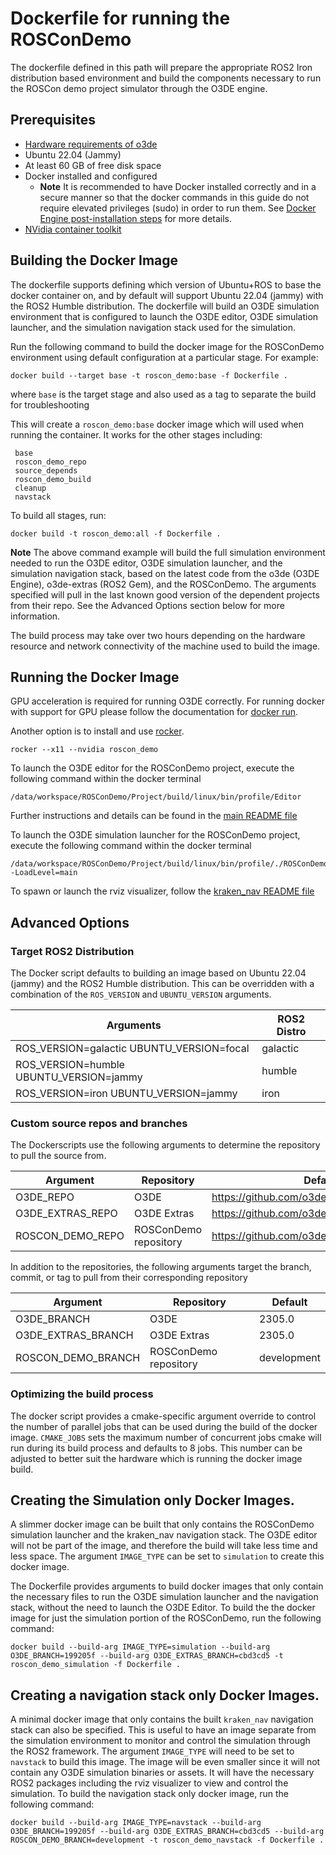 # Dockerfile for running the ROSConDemo

The dockerfile defined in this path will prepare the appropriate ROS2 Iron distribution based environment and build the components necessary to run the ROSCon demo project simulator through the O3DE engine.

## Prerequisites

* [Hardware requirements of o3de](https://www.o3de.org/docs/welcome-guide/requirements/)
* Ubuntu 22.04 (Jammy)
* At least 60 GB of free disk space
* Docker installed and configured
  * **Note** It is recommended to have Docker installed correctly and in a secure manner so that the docker commands in this guide do not require elevated privileges (sudo) in order to run them. See [Docker Engine post-installation steps](https://docs.docker.com/engine/install/linux-postinstall/) for more details.
* [NVidia container toolkit](https://docs.nvidia.com/datacenter/cloud-native/container-toolkit/install-guide.html#docker)

## Building the Docker Image

The dockerfile supports defining which version of Ubuntu+ROS to base the docker container on, and by default will support Ubuntu 22.04 (jammy) with the ROS2 Humble distribution. The dockerfile will build an O3DE simulation environment that is configured to launch the O3DE editor, O3DE simulation launcher, and the simulation navigation stack used for the simulation.

Run the following command to build the docker image for the ROSConDemo environment using default configuration at a particular stage. For example:

```
docker build --target base -t roscon_demo:base -f Dockerfile .
```
where `base` is the target stage and also used as a tag to separate the build for troubleshooting

This will create a `roscon_demo:base` docker image which will used when running the container. It works for the other stages including:

```
 base
 roscon_demo_repo
 source_depends
 roscon_demo_build
 cleanup
 navstack
```

To build all stages, run:
```
docker build -t roscon_demo:all -f Dockerfile .
```


**Note**
The above command example will build the full simulation environment needed to run the O3DE editor, O3DE simulation launcher, and the simulation navigation stack, based on the latest code from the o3de (O3DE Engine), o3de-extras (ROS2 Gem), and the ROSConDemo. The arguments specified will pull in the last known good version of the dependent projects from their repo. See the Advanced Options section below for more information.

The build process may take over two hours depending on the hardware resource and network connectivity of the machine used to build the image.

## Running the Docker Image

GPU acceleration is required for running O3DE correctly. For running docker with support for GPU please follow the documentation for [docker run](https://docs.docker.com/engine/reference/commandline/run/).

Another option is to install and use [rocker](https://github.com/osrf/rocker).

```
rocker --x11 --nvidia roscon_demo
```


To launch the O3DE editor for the ROSConDemo project, execute the following command within the docker terminal

```
/data/workspace/ROSConDemo/Project/build/linux/bin/profile/Editor
```

Further instructions and details can be found in the [main README file](https://github.com/o3de/ROSConDemo/blob/development/README.md#running-the-demo-scenario)

To launch the O3DE simulation launcher for the ROSConDemo project, execute the following command within the docker terminal

```
/data/workspace/ROSConDemo/Project/build/linux/bin/profile/./ROSConDemo.GameLauncher -LoadLevel=main
```

To spawn or launch the rviz visualizer, follow the [kraken_nav README file](https://github.com/o3de/ROSConDemo/blob/development/kraken_nav/README.md#running-simulation)

## Advanced Options

### Target ROS2 Distribution
The Docker script defaults to building an image based on Ubuntu 22.04 (jammy) and the ROS2 Humble distribution. This can be overridden with a combination of the `ROS_VERSION` and `UBUNTU_VERSION` arguments.

| Arguments                                 | ROS2 Distro   |
|-------------------------------------------|---------------|
| ROS_VERSION=galactic UBUNTU_VERSION=focal | galactic      |
| ROS_VERSION=humble   UBUNTU_VERSION=jammy | humble        |
| ROS_VERSION=iron     UBUNTU_VERSION=jammy | iron          |

### Custom source repos and branches

The Dockerscripts use the following arguments to determine the repository to pull the source from.

| Argument              | Repository                       | Default                                            |
|-----------------------|----------------------------------|----------------------------------------------------|
| O3DE_REPO             | O3DE                             | https://github.com/o3de/o3de.git                   |
| O3DE_EXTRAS_REPO      | O3DE Extras                      | https://github.com/o3de/o3de-extras.git            |
| ROSCON_DEMO_REPO      | ROSConDemo repository            | https://github.com/o3de/RobotVacuumSample          |


In addition to the repositories, the following arguments target the branch, commit, or tag to pull from their corresponding repository

| Argument                | Repository                       | Default                |
|-------------------------|----------------------------------|------------------------|
| O3DE_BRANCH             | O3DE                             | 2305.0                 |
| O3DE_EXTRAS_BRANCH      | O3DE Extras                      | 2305.0                 |
| ROSCON_DEMO_BRANCH      | ROSConDemo repository            | development            |

### Optimizing the build process ###
The docker script provides a cmake-specific argument override to control the number of parallel jobs that can be used during the build of the docker image. `CMAKE_JOBS` sets the maximum number of concurrent jobs cmake will run during its build process and defaults to 8 jobs. This number can be adjusted to better suit the hardware which is running the docker image build.


## Creating the Simulation only Docker Images.

A slimmer docker image can be built that only contains the ROSConDemo simulation launcher and the kraken_nav navigation stack. The O3DE editor will not be part of the image, and therefore the build will take less time and less space. The argument `IMAGE_TYPE` can be set to `simulation` to create this docker image.


The Dockerfile provides arguments to build docker images that only contain the necessary files to run the O3DE simulation launcher and the navigation stack, without the need to launch the O3DE Editor. To build the the docker image for just the simulation portion of the ROSConDemo, run the following command:

```
docker build --build-arg IMAGE_TYPE=simulation --build-arg O3DE_BRANCH=199205f --build-arg O3DE_EXTRAS_BRANCH=cbd3cd5 -t roscon_demo_simulation -f Dockerfile .
```

## Creating a navigation stack only Docker Images.

A minimal docker image that only contains the built `kraken_nav` navigation stack can also be specified. This is useful to have an image separate from the simulation environment to monitor and control the simulation through the ROS2 framework. The argument `IMAGE_TYPE` will need to be set to `navstack` to build this image. The image will be even smaller since it will not contain any O3DE simulation binaries or assets. It will have the necessary ROS2 packages including the rviz visualizer to view and control the simulation. To build the navigation stack only docker image, run the following command:

```
docker build --build-arg IMAGE_TYPE=navstack --build-arg O3DE_BRANCH=199205f --build-arg O3DE_EXTRAS_BRANCH=cbd3cd5 --build-arg ROSCON_DEMO_BRANCH=development -t roscon_demo_navstack -f Dockerfile .
```



